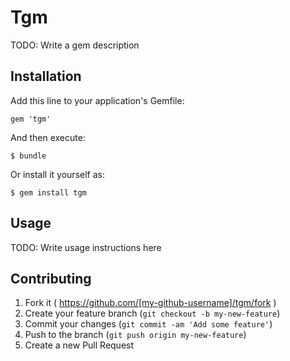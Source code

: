 # Tgm

TODO: Write a gem description

## Installation

Add this line to your application's Gemfile:

    gem 'tgm'

And then execute:

    $ bundle

Or install it yourself as:

    $ gem install tgm

## Usage

TODO: Write usage instructions here

## Contributing

1. Fork it ( https://github.com/[my-github-username]/tgm/fork )
2. Create your feature branch (`git checkout -b my-new-feature`)
3. Commit your changes (`git commit -am 'Add some feature'`)
4. Push to the branch (`git push origin my-new-feature`)
5. Create a new Pull Request
